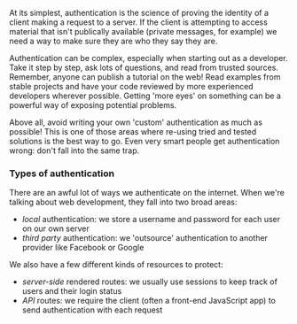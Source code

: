 At its simplest, authentication is the science of proving the identity of a client making a request to a server. If the client is attempting to access material that isn't publically available (private messages, for example) we need a way to make sure they are who they say they are.

Authentication can be complex, especially when starting out as a developer. Take it step by step, ask lots of questions, and read from trusted sources. Remember, anyone can publish a tutorial on the web! Read examples from stable projects and have your code reviewed by more experienced developers wherever possible. Getting 'more eyes' on something can be a powerful way of exposing potential problems.

Above all, avoid writing your own 'custom' authentication as much as possible! This is one of those areas where re-using tried and tested solutions is the best way to go. Even very smart people get authentication wrong: don't fall into the same trap.


### Types of authentication

There are an awful lot of ways we authenticate on the internet. When we're talking about web development, they fall into two broad areas:

 - _local_ authentication: we store a username and password for each user on our own server
 - _third party_ authentication: we 'outsource' authentication to another provider like Facebook or Google

We also have a few different kinds of resources to protect:

 - _server-side_ rendered routes: we usually use sessions to keep track of users and their login status
 - _API_ routes: we require the client (often a front-end JavaScript app) to send authentication with each request
